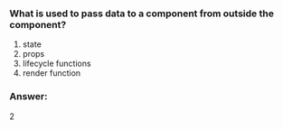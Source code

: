 ### What is used to pass data to a component from outside the component?

1. state
1. props
1. lifecycle functions
1. render function

### Answer:

2 